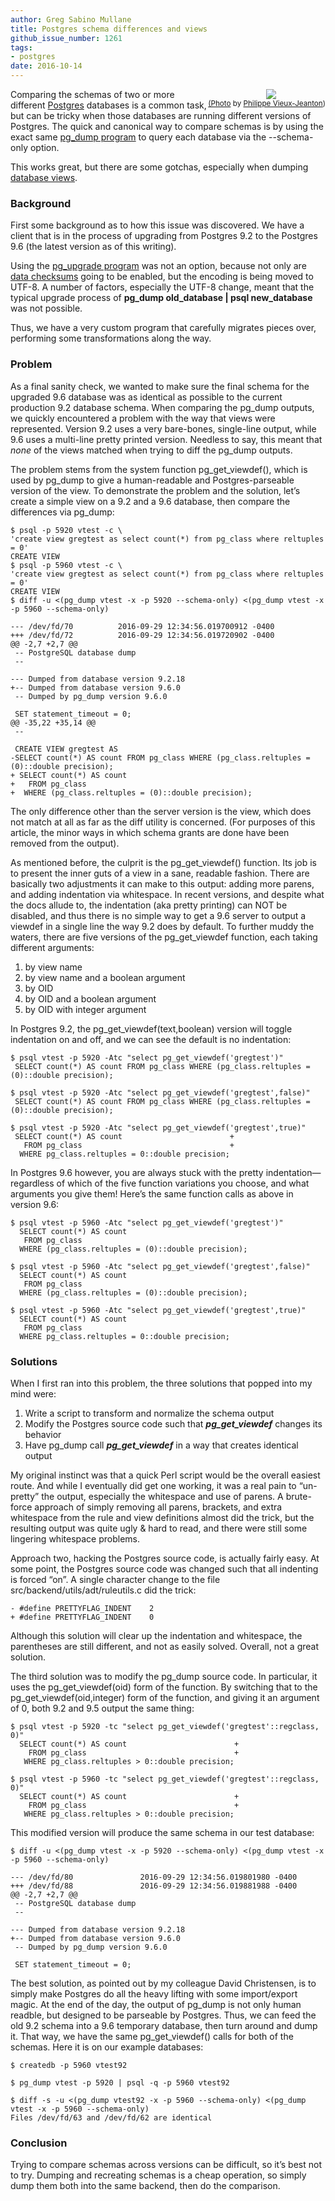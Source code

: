 ```yaml
---
author: Greg Sabino Mullane
title: Postgres schema differences and views
github_issue_number: 1261
tags:
- postgres
date: 2016-10-14
---
```


<div class="separator" style="clear: both; text-align: center; float:right"><a href="/blog/2016/10/postgres-schema-differences-and-views/image-0.jpeg" imageanchor="1" style="clear: right; margin-bottom: 1em; margin-left: 1em;"><img border="0" src="/blog/2016/10/postgres-schema-differences-and-views/image-0.jpeg"/></a><br/><small><a href="https://flic.kr/p/Atz88c">(Photo</a> by <a href="https://www.flickr.com/photos/miwok/">Philippe Vieux-Jeanton</a>)</small></div>

Comparing the schemas of two or more different [Postgres](https://www.postgresql.org/) databases is a common task, but can be tricky when those databases are running different versions of Postgres. The quick and canonical way to compare schemas is by using the exact same [pg_dump program](https://www.postgresql.org/docs/current/static/app-pgdump.html) to query each database via the --schema-only option.

This works great, but there are some gotchas, especially when dumping [database views](https://www.postgresql.org/docs/current/static/sql-createview.html).

### Background

First some background as to how this issue was discovered. We have a client that is in the process of upgrading from Postgres 9.2 to the Postgres 9.6 (the latest version as of this writing).

Using the [pg_upgrade program](https://www.postgresql.org/docs/current/static/pgupgrade.html) was not an option, because not only are [data checksums](/blog/2015/12/postgres-checksum-performance-impact/) going to be enabled, but the encoding is being moved to UTF-8. A number of factors, especially the UTF-8 change, meant that the typical upgrade process of **pg_dump old_database | psql new_database** was not possible.

Thus, we have a very custom program that carefully migrates pieces over, performing some transformations along the way.

### Problem

As a final sanity check, we wanted to make sure the final schema for the upgraded 9.6 database was as identical as possible to the current production 9.2 database schema. When comparing the pg_dump outputs, we quickly encountered a problem with the way that views were represented. Version 9.2 uses a very bare-bones, single-line output, while 9.6 uses a multi-line pretty printed version. Needless to say, this meant that *none* of the views matched when trying to diff the pg_dump outputs.

The problem stems from the system function pg_get_viewdef(), which is used by pg_dump to give a human-readable and Postgres-parseable version of the view. To demonstrate the problem and the solution, let’s create a simple view on a 9.2 and a 9.6 database, then compare the differences via pg_dump:

```
$ psql -p 5920 vtest -c \
'create view gregtest as select count(*) from pg_class where reltuples = 0'
CREATE VIEW
$ psql -p 5960 vtest -c \
'create view gregtest as select count(*) from pg_class where reltuples = 0'
CREATE VIEW
$ diff -u <(pg_dump vtest -x -p 5920 --schema-only) <(pg_dump vtest -x -p 5960 --schema-only)

--- /dev/fd/70          2016-09-29 12:34:56.019700912 -0400
+++ /dev/fd/72          2016-09-29 12:34:56.019720902 -0400
@@ -2,7 +2,7 @@
 -- PostgreSQL database dump
 --

--- Dumped from database version 9.2.18
+-- Dumped from database version 9.6.0
 -- Dumped by pg_dump version 9.6.0

 SET statement_timeout = 0;
@@ -35,22 +35,14 @@
 --

 CREATE VIEW gregtest AS
-SELECT count(*) AS count FROM pg_class WHERE (pg_class.reltuples = (0)::double precision);
+ SELECT count(*) AS count
+   FROM pg_class
+  WHERE (pg_class.reltuples = (0)::double precision);
```

The only difference other than the server version is the view, which does not match at all as far as the diff utility is concerned. (For purposes of this article, the minor ways in which schema grants are done have been removed from the output).

As mentioned before, the culprit is the pg_get_viewdef() function. Its job is to present the inner guts of a view in a sane, readable fashion. There are basically two adjustments it can make to this output: adding more parens, and adding indentation via whitespace. In recent versions, and despite what the docs allude to, the indentation (aka pretty printing) can NOT be disabled, and thus there is no simple way to get a 9.6 server to output a viewdef in a single line the way 9.2 does by default. To further muddy the waters, there are five versions of the pg_get_viewdef function, each taking different arguments:

1. by view name
1. by view name and a boolean argument
1. by OID
1. by OID and a boolean argument
1. by OID with integer argument

In Postgres 9.2, the pg_get_viewdef(text,boolean) version will toggle indentation on and off, and we can see the default is no indentation:

```
$ psql vtest -p 5920 -Atc "select pg_get_viewdef('gregtest')"
 SELECT count(*) AS count FROM pg_class WHERE (pg_class.reltuples = (0)::double precision);

$ psql vtest -p 5920 -Atc "select pg_get_viewdef('gregtest',false)"
 SELECT count(*) AS count FROM pg_class WHERE (pg_class.reltuples = (0)::double precision);

$ psql vtest -p 5920 -Atc "select pg_get_viewdef('gregtest',true)"
 SELECT count(*) AS count                        +
   FROM pg_class                                 +
  WHERE pg_class.reltuples = 0::double precision;
```

In Postgres 9.6 however, you are always stuck with the pretty indentation—​regardless of which of the five function variations you choose, and what arguments you give them! Here’s the same function calls as above in version 9.6:

```
$ psql vtest -p 5960 -Atc "select pg_get_viewdef('gregtest')"
  SELECT count(*) AS count
   FROM pg_class
  WHERE (pg_class.reltuples = (0)::double precision);

$ psql vtest -p 5960 -Atc "select pg_get_viewdef('gregtest',false)"
  SELECT count(*) AS count
   FROM pg_class
  WHERE (pg_class.reltuples = (0)::double precision);

$ psql vtest -p 5960 -Atc "select pg_get_viewdef('gregtest',true)"
  SELECT count(*) AS count
   FROM pg_class
  WHERE pg_class.reltuples = 0::double precision;
```

### Solutions

When I first ran into this problem, the three solutions that popped into my mind were:

1. Write a script to transform and normalize the schema output
1. Modify the Postgres source code such that ***pg_get_viewdef*** changes its behavior
1. Have pg_dump call ***pg_get_viewdef*** in a way that creates identical output

My original instinct was that a quick Perl script would be the overall easiest route. And while I eventually did get one working, it was a real pain to “un-pretty” the output, especially the whitespace and use of parens. A brute-force approach of simply removing all parens, brackets, and extra whitespace from the rule and view definitions almost did the trick, but the resulting output was quite ugly & hard to read, and there were still some lingering whitespace problems.

Approach two, hacking the Postgres source code, is actually fairly easy. At some point, the Postgres source code was changed such that all indenting is forced “on”. A single character change to the file src/backend/utils/adt/ruleutils.c did the trick:

```
- #define PRETTYFLAG_INDENT    2
+ #define PRETTYFLAG_INDENT    0
```

Although this solution will clear up the indentation and whitespace, the parentheses are still different, and not as easily solved. Overall, not a great solution.

The third solution was to modify the pg_dump source code. In particular, it uses the pg_get_viewdef(oid) form of the function. By switching that to the pg_get_viewdef(oid,integer) form of the function, and giving it an argument of 0, both 9.2 and 9.5 output the same thing:

```
$ psql vtest -p 5920 -tc "select pg_get_viewdef('gregtest'::regclass, 0)"
  SELECT count(*) AS count                        +
    FROM pg_class                                 +
   WHERE pg_class.reltuples > 0::double precision;

$ psql vtest -p 5960 -tc "select pg_get_viewdef('gregtest'::regclass, 0)"
  SELECT count(*) AS count                        +
    FROM pg_class                                 +
   WHERE pg_class.reltuples > 0::double precision;
```

This modified version will produce the same schema in our test database:

```
$ diff -u <(pg_dump vtest -x -p 5920 --schema-only) <(pg_dump vtest -x -p 5960 --schema-only)

--- /dev/fd/80               2016-09-29 12:34:56.019801980 -0400
+++ /dev/fd/88               2016-09-29 12:34:56.019881988 -0400
@@ -2,7 +2,7 @@
 -- PostgreSQL database dump
 --

--- Dumped from database version 9.2.18
+-- Dumped from database version 9.6.0
 -- Dumped by pg_dump version 9.6.0

 SET statement_timeout = 0;
```

The best solution, as pointed out by my colleague David Christensen, is to simply make Postgres do all the heavy lifting with some import/export magic. At the end of the day, the output of pg_dump is not only human readble, but designed to be parseable by Postgres. Thus, we can feed the old 9.2 schema into a 9.6 temporary database, then turn around and dump it. That way, we have the same pg_get_viewdef() calls for both of the schemas. Here it is on our example databases:

```
$ createdb -p 5960 vtest92

$ pg_dump vtest -p 5920 | psql -q -p 5960 vtest92

$ diff -s -u <(pg_dump vtest92 -x -p 5960 --schema-only) <(pg_dump vtest -x -p 5960 --schema-only)
Files /dev/fd/63 and /dev/fd/62 are identical
```

### Conclusion

Trying to compare schemas across versions can be difficult, so it’s best not to try. Dumping and recreating schemas is a cheap operation, so simply dump them both into the same backend, then do the comparison.
